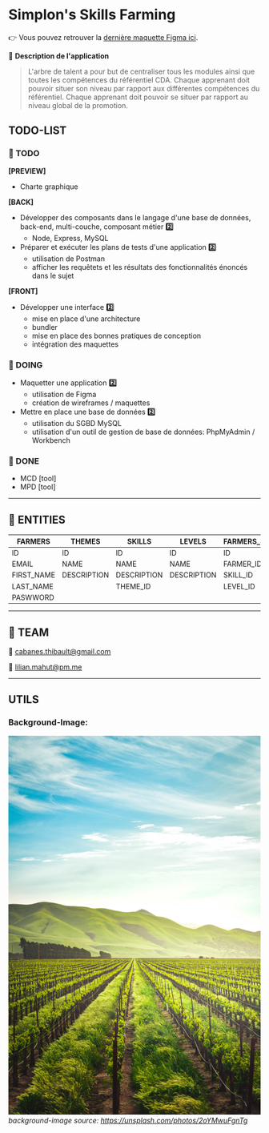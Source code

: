 # Simplon's Skills Farming

:point_right: Vous pouvez retrouver la [dernière maquette Figma ici](https://www.figma.com/file/sxHkQE8ntzhyIBLPfE2IU5/skills-tree).

:mag_right: **Description de l'application**

> L'arbre de talent a pour but de centraliser tous les modules ainsi que toutes les compétences du référentiel CDA.
> Chaque apprenant doit pouvoir situer son niveau par rapport aux différentes compétences du référentiel.
> Chaque apprenant doit pouvoir se situer par rapport au niveau global de la promotion.

## TODO-LIST

### :closed_book: TODO

**[PREVIEW]**

- Charte graphique

**[BACK]**

- Développer des composants dans le langage d'une base de données, back-end, multi-couche, composant métier **:two:**
  - Node, Express, MySQL
- Préparer et exécuter les plans de tests d'une application **:two:**
  - utilisation de Postman
  - afficher les requêtets et les résultats des fonctionnalités énoncés dans le sujet

**[FRONT]**

- Développer une interface **:two:**
  - mise en place d'une architecture
  - bundler
  - mise en place des bonnes pratiques de conception
  - intégration des maquettes

### :orange_book: DOING

- Maquetter une application **:two:**
  - utilisation de Figma
  - création de wireframes / maquettes
- Mettre en place une base de données **:two:**
  - utilisation du SGBD MySQL
  - utilisation d'un outil de gestion de base de données: PhpMyAdmin / Workbench

### :green_book: DONE

- MCD [tool]
- MPD [tool]

---

## :scroll: ENTITIES

| FARMERS    | THEMES      | SKILLS      | LEVELS      | FARMERS_SKILLS_LEVELS | FARMERS_SKILLS_TIPS |
| ---------- | ----------- | ----------- | ----------- | --------------------- | ------------------- |
| ID         | ID          | ID          | ID          | ID                    | ID                  |
| EMAIL      | NAME        | NAME        | NAME        | FARMER_ID             | FARMER_ID           |
| FIRST_NAME | DESCRIPTION | DESCRIPTION | DESCRIPTION | SKILL_ID              | SKILL_ID            |
| LAST_NAME  |             | THEME_ID    |             | LEVEL_ID              | TIP_NAME            |
| PASWWORD   |             |             |             |                       | TIP_CONTENT         |

---

## :star2: TEAM

:email: cabanes.thibault@gmail.com

:email: lilian.mahut@pm.me

---

## UTILS

### Background-Image:

![alt text](./assets/images/background.jpg)
_background-image source: https://unsplash.com/photos/2oYMwuFgnTg_
